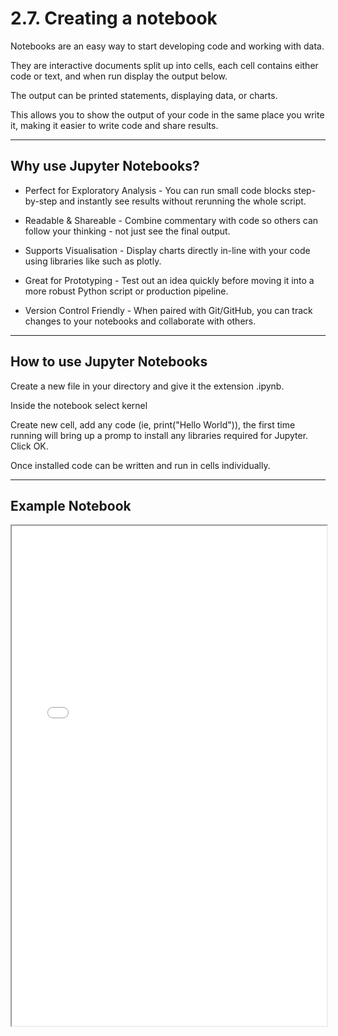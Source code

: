 # 2.7. Creating a notebook

Notebooks are an easy way to start developing code and working with data. 

They are interactive documents split up into cells, each cell contains either code or text, and when run display the output below. 

The output can be printed statements, displaying data, or charts. 

This allows you to show the output of your code in the same place you write it, making it easier to write code and share results. 

---

## Why use Jupyter Notebooks?

- Perfect for Exploratory Analysis - You can run small code blocks step-by-step and instantly see results without rerunning the whole script.

- Readable & Shareable - Combine commentary with code so others can follow your thinking - not just see the final output.

- Supports Visualisation - Display charts directly in-line with your code using libraries like such as plotly.

- Great for Prototyping - Test out an idea quickly before moving it into a more robust Python script or production pipeline.

- Version Control Friendly - When paired with Git/GitHub, you can track changes to your notebooks and collaborate with others.

---

## How to use Jupyter Notebooks

Create a new file in your directory and give it the extension .ipynb. 

Inside the notebook select kernel

Create new cell, add any code (ie, print("Hello World")), the first time running will bring up a promp to install any libraries required for Jupyter. Click OK.

Once installed code can be written and run in cells individually.

---

## Example Notebook

<iframe src="modelling-data.html" width="100%" height="800px"></iframe>


